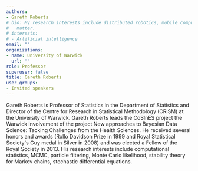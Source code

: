 ```yaml
---
authors:
- Gareth Roberts
# bio: My research interests include distributed robotics, mobile computing and programmable
#   matter.
# interests:
# - Artificial intelligence
email: ""
organizations:
- name: University of Warwick
  url: ""
role: Professor
superuser: false
title: Gareth Roberts
user_groups:
- Invited speakers
---
```


 Gareth Roberts is Professor of Statistics in the Department of Statistics and Director of the Centre for Research in Statistical Methodology (CRiSM) at the University of Warwick. Gareth Roberts leads the CoSInES project the Warwick involvement of the project New approaches to Bayesian Data Science: Tacking Challenges from the Health Sciences.  He received several honors and awards (Rollo Davidson Prize in 1999 and Royal Statistical Society's Guy medal in Silver in 2008) and was elected a Fellow of the Royal Society in 2013. His research interests include computational statistics, MCMC, particle filtering, Monte Carlo likelihood, stability theory for Markov chains, stochastic differential equations.

